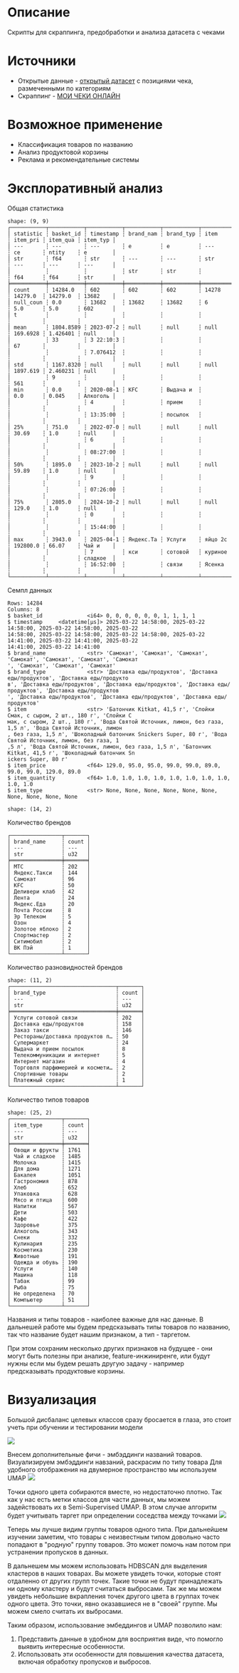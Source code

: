 # Описание
Скрипты для скраппинга, предобработки и анализа датасета с чеками

# Источники
- Открытые данные - [открытый датасет](https://dremovd.github.io/receipt-data/#-) с позициями чека, размеченными по категориям
- Скраппинг - [МОИ ЧЕКИ ОНЛАЙН](https://lkdr.nalog.ru/)

# Возможное применение
- Классификация товаров по названию
- Анализ продуктовой корзины
- Реклама и рекомендательные системы

# Эксплоративный анализ

Общая статистика
```
shape: (9, 9)
┌───────────┬───────────┬───────────┬───────────┬───────────┬──────────┬──────────┬──────────┬──────────┐
│ statistic ┆ basket_id ┆ timestamp ┆ brand_nam ┆ brand_typ ┆ item     ┆ item_pri ┆ item_qua ┆ item_typ │
│ ---       ┆ ---       ┆ ---       ┆ e         ┆ e         ┆ ---      ┆ ce       ┆ ntity    ┆ e        │
│ str       ┆ f64       ┆ str       ┆ ---       ┆ ---       ┆ str      ┆ ---      ┆ ---      ┆ ---      │
│           ┆           ┆           ┆ str       ┆ str       ┆          ┆ f64      ┆ f64      ┆ str      │
╞═══════════╪═══════════╪═══════════╪═══════════╪═══════════╪══════════╪══════════╪══════════╪══════════╡
│ count     ┆ 14284.0   ┆ 602       ┆ 602       ┆ 602       ┆ 14278    ┆ 14279.0  ┆ 14279.0  ┆ 13682    │
│ null_coun ┆ 0.0       ┆ 13682     ┆ 13682     ┆ 13682     ┆ 6        ┆ 5.0      ┆ 5.0      ┆ 602      │
│ t         ┆           ┆           ┆           ┆           ┆          ┆          ┆          ┆          │
│ mean      ┆ 1804.8589 ┆ 2023-07-2 ┆ null      ┆ null      ┆ null     ┆ 169.6928 ┆ 1.426401 ┆ null     │
│           ┆ 33        ┆ 3 22:10:3 ┆           ┆           ┆          ┆ 67       ┆          ┆          │
│           ┆           ┆ 7.076412  ┆           ┆           ┆          ┆          ┆          ┆          │
│ std       ┆ 1167.8320 ┆ null      ┆ null      ┆ null      ┆ null     ┆ 1897.619 ┆ 2.460231 ┆ null     │
│           ┆ 9         ┆           ┆           ┆           ┆          ┆ 561      ┆          ┆          │
│ min       ┆ 0.0       ┆ 2020-08-1 ┆ KFC       ┆ Выдача и  ┆          ┆ 0.0      ┆ 0.045    ┆ Алкоголь │
│           ┆           ┆ 4         ┆           ┆ прием     ┆          ┆          ┆          ┆          │
│           ┆           ┆ 13:35:00  ┆           ┆ посылок   ┆          ┆          ┆          ┆          │
│ 25%       ┆ 751.0     ┆ 2022-07-0 ┆ null      ┆ null      ┆ null     ┆ 30.69    ┆ 1.0      ┆ null     │
│           ┆           ┆ 6         ┆           ┆           ┆          ┆          ┆          ┆          │
│           ┆           ┆ 08:27:00  ┆           ┆           ┆          ┆          ┆          ┆          │
│ 50%       ┆ 1895.0    ┆ 2023-10-2 ┆ null      ┆ null      ┆ null     ┆ 59.89    ┆ 1.0      ┆ null     │
│           ┆           ┆ 9         ┆           ┆           ┆          ┆          ┆          ┆          │
│           ┆           ┆ 07:26:00  ┆           ┆           ┆          ┆          ┆          ┆          │
│ 75%       ┆ 2805.0    ┆ 2024-10-2 ┆ null      ┆ null      ┆ null     ┆ 129.0    ┆ 1.0      ┆ null     │
│           ┆           ┆ 0         ┆           ┆           ┆          ┆          ┆          ┆          │
│           ┆           ┆ 15:44:00  ┆           ┆           ┆          ┆          ┆          ┆          │
│ max       ┆ 3943.0    ┆ 2025-04-1 ┆ Яндекс.Та ┆ Услуги    ┆ яйцо 2с  ┆ 192800.0 ┆ 66.07    ┆ Чай и    │
│           ┆           ┆ 7         ┆ кси       ┆ сотовой   ┆ куриное  ┆          ┆          ┆ сладкое  │
│           ┆           ┆ 16:52:00  ┆           ┆ связи     ┆ Ясенка   ┆          ┆          ┆          │
└───────────┴───────────┴───────────┴───────────┴───────────┴──────────┴──────────┴──────────┴──────────┘
```

Семпл данных
```
Rows: 14284
Columns: 8
$ basket_id              <i64> 0, 0, 0, 0, 0, 0, 1, 1, 1, 1
$ timestamp     <datetime[μs]> 2025-03-22 14:58:00, 2025-03-22 14:58:00, 2025-03-22 14:58:00, 2025-03-22 
14:58:00, 2025-03-22 14:58:00, 2025-03-22 14:58:00, 2025-03-22 14:41:00, 2025-03-22 14:41:00, 2025-03-22 
14:41:00, 2025-03-22 14:41:00
$ brand_name             <str> 'Самокат', 'Самокат', 'Самокат', 'Самокат', 'Самокат', 'Самокат', 'Самокат
', 'Самокат', 'Самокат', 'Самокат'
$ brand_type             <str> 'Доставка еды/продуктов', 'Доставка еды/продуктов', 'Доставка еды/продукто
в', 'Доставка еды/продуктов', 'Доставка еды/продуктов', 'Доставка еды/продуктов', 'Доставка еды/продуктов
', 'Доставка еды/продуктов', 'Доставка еды/продуктов', 'Доставка еды/продуктов'
$ item                   <str> 'Батончик Kitkat, 41,5 г', 'Слойки Смак, с сыром, 2 шт., 180 г', 'Слойки С
мак, с сыром, 2 шт., 180 г', 'Вода Святой Источник, лимон, без газа, 1,5 л', 'Вода Святой Источник, лимон
, без газа, 1,5 л', 'Шоколадный батончик Snickers Super, 80 г', 'Вода Святой Источник, лимон, без газа, 1
,5 л', 'Вода Святой Источник, лимон, без газа, 1,5 л', 'Батончик Kitkat, 41,5 г', 'Шоколадный батончик Sn
ickers Super, 80 г'
$ item_price             <f64> 129.0, 95.0, 95.0, 99.0, 99.0, 89.0, 99.0, 99.0, 129.0, 89.0
$ item_quantity          <f64> 1.0, 1.0, 1.0, 1.0, 1.0, 1.0, 1.0, 1.0, 1.0, 1.0
$ item_type              <str> None, None, None, None, None, None, None, None, None, None

shape: (14, 2)
```

Количество брендов
```
┌────────────────┬───────┐
│ brand_name     ┆ count │
│ ---            ┆ ---   │
│ str            ┆ u32   │
╞════════════════╪═══════╡
│ МТС            ┆ 202   │
│ Яндекс.Такси   ┆ 144   │
│ Самокат        ┆ 96    │
│ KFC            ┆ 50    │
│ Деливери клаб  ┆ 42    │
│ Лента          ┆ 24    │
│ Яндекс.Еда     ┆ 20    │
│ Почта России   ┆ 8     │
│ Эр Телеком     ┆ 5     │
│ Озон           ┆ 4     │
│ Золотое яблоко ┆ 2     │
│ Спортмастер    ┆ 2     │
│ Ситимобил      ┆ 2     │
│ ВК Пэй         ┆ 1     │
└────────────────┴───────┘
```

Количество разновидностей брендов
```
shape: (11, 2)
┌─────────────────────────────────┬───────┐
│ brand_type                      ┆ count │
│ ---                             ┆ ---   │
│ str                             ┆ u32   │
╞═════════════════════════════════╪═══════╡
│ Услуги сотовой связи            ┆ 202   │
│ Доставка еды/продуктов          ┆ 158   │
│ Заказ такси                     ┆ 146   │
│ Рестораны/доставка продуктов п… ┆ 50    │
│ Супермаркет                     ┆ 24    │
│ Выдача и прием посылок          ┆ 8     │
│ Телекоммуникации и интернет     ┆ 5     │
│ Интернет магазин                ┆ 4     │
│ Торговля парфюмерией и космети… ┆ 2     │
│ Спортивные товары               ┆ 2     │
│ Платежный сервис                ┆ 1     │
└─────────────────────────────────┴───────┘
```

Количество типов товаров
```
shape: (25, 2)
┌────────────────┬───────┐
│ item_type      ┆ count │
│ ---            ┆ ---   │
│ str            ┆ u32   │
╞════════════════╪═══════╡
│ Овощи и фрукты ┆ 1761  │
│ Чай и сладкое  ┆ 1485  │
│ Молочка        ┆ 1415  │
│ Для дома       ┆ 1271  │
│ Бакалея        ┆ 1051  │
│ Гастрономия    ┆ 878   │
│ Хлеб           ┆ 652   │
│ Упаковка       ┆ 628   │
│ Мясо и птица   ┆ 600   │
│ Напитки        ┆ 567   │
│ Дети           ┆ 503   │
│ Кафе           ┆ 422   │
│ Здоровье       ┆ 375   │
│ Алкоголь       ┆ 343   │
│ Снеки          ┆ 332   │
│ Кулинария      ┆ 235   │
│ Косметика      ┆ 230   │
│ Животные       ┆ 191   │
│ Одежда и обувь ┆ 190   │
│ Услуги         ┆ 140   │
│ Машина         ┆ 118   │
│ Табак          ┆ 99    │
│ Рыба           ┆ 75    │
│ Не определена  ┆ 70    │
│ Компьютер      ┆ 51    │
└────────────────┴───────┘
```

Названия и типы товаров - наиболее важные для нас данные. В дальнешей работе мы будем предсказывать типы товаров по названию,
так что название будет нашим признаком, а тип - таргетом.

При этом сохраним несколько других признаков на будущее - они могут быть полезны при анализе, feature-инжиниренге,
или будут нужны если мы будем решать другую задачу - например предсказывать продуктовые корзины.


# Визуализация
Большой дисбаланс целевых классов сразу бросается в глаза, это стоит учеть при обучении и тестировании модели

![](plots/item_types_bar.png)

Внесем дополнительные фичи - эмбэддинги названий товаров.
Визуализируем эмбэддинги навзаний, раскрасим по типу товара
Для удобного отображения на двумерное пространство мы используем UMAP
![](plots/embeds_scatter.png)

Точки одного цвета собираются вместе, но недостаточно плотно.
Так как у нас есть метки классов для части данных, мы можем задействовать их в Semi-Supervised UMAP.
В этом случае алгоритм будет учитывать таргет при определении соседства между точками
![](plots/embeds_scatter_semisupervised.png)

Теперь мы лучше видим группы товаров одного типа.
При дальнейшем изучении заметим, что товары с неизвестным типом довольно часто попадают в "родную" группу товаров.
Это может помочь нам потом при устранении пропусков в данных.

В дальнешем мы можем использовать HDBSCAN для выделения кластеров в наших товарах.
Вы можете увидеть точки, которые стоят отдаленно от других групп точек.
Такие точки не будут принадлежать ни одному кластеру и будут считаться выбросами.
Так же мы можем увидеть небольшие вкрапления точек другого цвета в группах точек одного цвета.
Это точки, явно оказавшиеся не в "своей" группе. Мы можем смело считать их выбросами.

Таким образом, использование эмбеддингов и UMAP позволило нам:
1. Представить данные в удобном для восприятия виде, что помогло выявить интересные особенности.
2. Использовать эти особенности для повышения качества датасета, включая обработку пропусков и выбросов.
